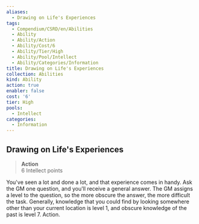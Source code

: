 ```yaml
---
aliases:
  - Drawing on Life's Experiences
tags:
  - Compendium/CSRD/en/Abilities
  - Ability
  - Ability/Action
  - Ability/Cost/6
  - Ability/Tier/High
  - Ability/Pool/Intellect
  - Ability/Categories/Information
title: Drawing on Life's Experiences
collection: Abilities
kind: Ability
action: true
enabler: false
cost: '6'
tier: High
pools:
  - Intellect
categories:
  - Information
---
```

## Drawing on Life's Experiences  
>**Action**  
>6 Intellect points
  
You've seen a lot and done a lot, and that experience comes in handy. Ask the GM one question, and you'll receive a general answer. The GM assigns a level to the question, so the more obscure the answer, the more difficult the task. Generally, knowledge that you could find by looking somewhere other than your current location is level 1, and obscure knowledge of the past is level 7. Action.